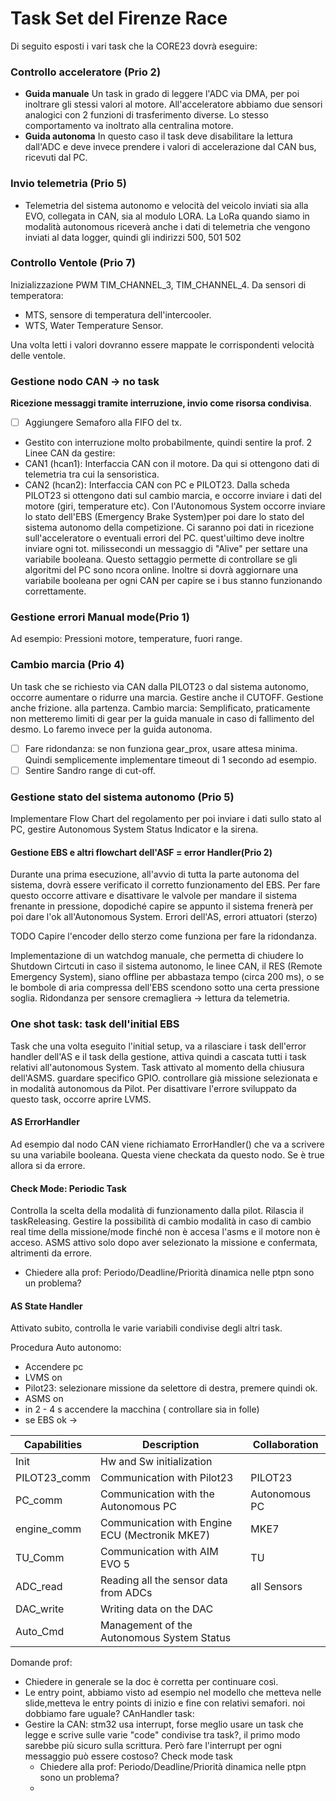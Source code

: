 # Task Set del Firenze Race
Di seguito esposti i vari task che la CORE23 dovrà eseguire:
### Controllo acceleratore (Prio 2)
- **Guida manuale**
Un task in grado di leggere l'ADC via DMA, per poi inoltrare gli stessi valori al motore. All'acceleratore abbiamo due sensori analogici con 2 funzioni di trasferimento diverse. Lo stesso comportamento va inoltrato alla centralina motore.
- **Guida autonoma**
In questo caso il task deve disabilitare la lettura dall'ADC e deve invece prendere i valori di accelerazione dal CAN bus, ricevuti dal PC.

### Invio telemetria (Prio 5)
- Telemetria del sistema autonomo e velocità del veicolo inviati sia alla EVO, collegata in CAN, sia al modulo LORA. La LoRa quando siamo in modalità autonomous riceverà anche i dati di telemetria che vengono inviati al data logger, quindi gli indirizzi 500, 501 502

### Controllo Ventole (Prio 7)
Inizializzazione PWM TIM_CHANNEL_3, TIM_CHANNEL_4. 
Da sensori di temperatora:
- MTS, sensore di temperatura dell'intercooler.
- WTS, Water Temperature Sensor. 

Una volta letti i valori dovranno essere mappate le corrispondenti velocità delle ventole.

### Gestione nodo CAN -> no task 
**Ricezione messaggi tramite interruzione, invio come risorsa condivisa**. 
- [ ] Aggiungere Semaforo alla FIFO del tx.
- Gestito con interruzione molto probabilmente, quindi sentire la prof.
2 Linee CAN da gestire:
- CAN1 (hcan1): Interfaccia CAN con il motore. Da qui si ottengono dati di telemetria tra cui la sensoristica.
- CAN2 (hcan2): Interfaccia CAN con PC e PILOT23. Dalla scheda PILOT23 si ottengono dati sul cambio marcia, e occorre inviare i dati del motore (giri, temperature etc). Con l'Autonomous System occorre inviare lo stato dell'EBS (Emergency Brake System)per poi dare lo stato del sistema autonomo della competizione. Ci saranno poi dati in ricezione sull'acceleratore o eventuali errori del PC. quest'uiltimo deve inoltre inviare ogni tot. milissecondi un messaggio di "Alive" per settare una variabile booleana. Questo settaggio permette di controllare se gli algoritmi del PC sono ncora online. Inoltre si dovrà aggiornare una variabile booleana per ogni CAN per capire se i bus stanno funzionando correttamente.



### Gestione errori Manual mode(Prio 1)
Ad esempio: Pressioni motore, temperature, fuori range.

 
### Cambio marcia (Prio 4)
Un task che se richiesto via CAN  dalla PILOT23 o dal sistema autonomo, occorre aumentare o ridurre una marcia.  Gestire anche il CUTOFF. Gestione anche frizione. alla partenza. Cambio marcia: Semplificato, praticamente non metteremo limiti di gear per la guida manuale in caso di fallimento del desmo. Lo faremo invece per la guida autonoma.
- [ ] Fare ridondanza: se non funziona gear_prox, usare attesa minima. Quindi semplicemente implementare timeout di 1 secondo ad esempio.
- [ ] Sentire Sandro range di cut-off.

### Gestione stato del sistema autonomo (Prio 5)
Implementare Flow Chart del regolamento per poi inviare i dati sullo stato al PC, gestire Autonomous System Status Indicator e la sirena.

#### Gestione EBS e altri flowchart dell'ASF = error Handler(Prio 2)
Durante una prima esecuzione, all'avvio di tutta la parte autonoma del sistema, dovrà essere verificato il corretto funzionamento del EBS. Per fare questo occorre attivare e disattivare le valvole per mandare il sistema frenante in pressione, dopodiché capire se appunto il sistema frenerà per poi dare l'ok all'Autonomous System. Errori dell'AS, errori attuatori (sterzo)

TODO Capire l'encoder dello sterzo come funziona per fare la ridondanza.

Implementazione di un watchdog  manuale, che permetta di chiudere lo Shutdown Cirtcuti in caso il sistema autonomo, le linee CAN, il RES (Remote Emergency System),  siano offline per abbastaza tempo (circa 200 ms), o se le bombole di aria compressa dell'EBS  scendono sotto una certa pressione soglia.
Ridondanza per sensore cremagliera -> lettura da telemetria.

### One shot task: task dell'initial EBS
Task che una volta eseguito l'initial setup, va a rilasciare i task dell'error handler dell'AS e il task della gestione, attiva quindi a cascata tutti i task relativi all'autonomous System. 
Task attivato al momento della chiusura dell'ASMS. guardare specifico GPIO. controllare già missione selezionata e in modalità autonomous da Pilot.
Per disattivare l'errore sviluppato da questo task, occorre aprire LVMS.


#### AS ErrorHandler
Ad esempio dal nodo CAN viene richiamato ErrorHandler() che va a scrivere su una variabile booleana. Questa viene checkata da questo nodo. Se è true allora si da errore.

#### **Check Mode: Periodic Task**
Controlla la scelta della modalità di funzionamento dalla pilot. Rilascia il taskReleasing. Gestire la possibilità di cambio modalità in caso di cambio real time della missione/mode finché non è accesa l'asms e il motore non è acceso. 
ASMS attivo solo dopo aver selezionato la missione e confermata, altrimenti da errore.

- Chiedere alla prof: Periodo/Deadline/Priorità dinamica nelle ptpn sono un problema?

#### AS State Handler
Attivato subito, controlla le varie variabili condivise degli altri task.



Procedura Auto autonomo:
- Accendere pc
- LVMS on
- Pilot23: selezionare missione da selettore di destra, premere quindi ok.
- ASMS on
-  in 2 - 4 s accendere la macchina ( controllare sia in folle)
- se EBS ok -> 


| Capabilities| Description | Collaboration |
| ----------- | ----------- | ------------- |
| Init      | Hw and Sw initialization       ||
| PILOT23_comm   | Communication with Pilot23 |PILOT23|
| PC_comm | Communication with the Autonomous PC | Autonomous PC|
| engine_comm   | Communication with Engine ECU (Mectronik MKE7) |MKE7|
| TU_Comm   | Communication with AIM EVO 5 | TU|
| ADC_read   | Reading all the sensor data from ADCs | all Sensors|
| DAC_write  | Writing data on the DAC ||
| Auto_Cmd  | Management of the Autonomous System Status ||


Domande prof:
- Chiedere in generale se la doc è corretta per continuare così.
- Le entry point, abbiamo visto ad esempio nel modello che metteva nelle slide,metteva le entry points di inizio e fine con relativi semafori. noi dobbiamo fare uguale?
CAnHandler task:
 - Gestire la CAN: stm32 usa interrupt, forse meglio usare un task che legge e scrive sulle varie "code" condivise tra task?, il primo modo sarebbe più sicuro sulla scrittura. Però fare l'interrupt per ogni messaggio può essere costoso?
Check mode task
	- Chiedere alla prof: Periodo/Deadline/Priorità dinamica nelle ptpn sono un problema?
	- 